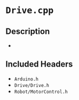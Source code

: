 # `Drive.cpp`
## Description
- 
## Included Headers
- `Arduino.h`
- `Drive/Drive.h`
- `Robot/MotorControl.h`
